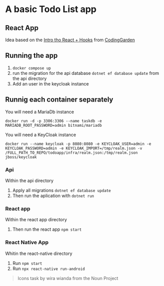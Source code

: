 # A basic Todo List app

## React App

Idea based on the [Intro tho React + Hooks](https://github.com/CodingGarden/intro-react-hooks-todo) from [CodingGarden](https://github.com/CodingGarden)

## Running the app

 1. `docker compose up`
 2. run the migration for the api database `dotnet ef database update` from the api directory
 3. Add an user in the keycloak instance

## Runnig each container separately

You will need a MariaDb instance

`docker run -d -p 3306:3306 --name taskdb -e MARIADB_ROOT_PASSWORD=admin bitnami/mariadb`

You will need a KeyCloak instance

`docker run --name keycloak -p 8080:8080 -e KEYCLOAK_USER=admin -e KEYCLOAK_PASSWORD=admin -e KEYCLOAK_IMPORT=/tmp/realm.json -v /FULL_PATH_TO_REPO/todoapp/infra/realm.json:/tmp/realm.json jboss/keycloak`

### Api

Within the api directory
 1. Apply all migrations `dotnet ef database update`
 2. Then run the aplication with `dotnet run`

### React app

Within the react app directory
  1. Then run the react app `npm start`

### React Native App

Whitin the react-native directory
  1. Run `npm start`
  2. Run `npx react-native run-android`

 > Icons
 > task by wira wianda from the Noun Project
